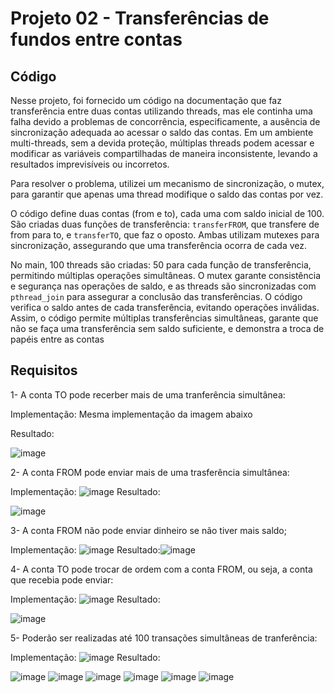 # Projeto 02 - Transferências de fundos entre contas

## Código

Nesse projeto, foi fornecido um código na documentação que faz transferência entre duas contas utilizando threads, mas ele continha uma falha devido a problemas de concorrência, especificamente, a ausência de sincronização adequada ao acessar o saldo das contas. Em um ambiente multi-threads, sem a devida proteção, múltiplas threads podem acessar e modificar as variáveis compartilhadas de maneira inconsistente, levando a resultados imprevisíveis ou incorretos. 

Para resolver o problema, utilizei um mecanismo de sincronização, o mutex, para garantir que apenas uma thread modifique o saldo das contas por vez.

O código define duas contas (from e to), cada uma com saldo inicial de 100. São criadas duas funções de transferência: `transferFROM`, que transfere de from para to, e `transferTO`, que faz o oposto. Ambas utilizam mutexes para sincronização, assegurando que uma transferência ocorra de cada vez.

No main, 100 threads são criadas: 50 para cada função de transferência, permitindo múltiplas operações simultâneas. O mutex garante consistência e segurança nas operações de saldo, e as threads são sincronizadas com `pthread_join` para assegurar a conclusão das transferências. O código verifica o saldo antes de cada transferência, evitando operações inválidas.
Assim, o código permite múltiplas transferências simultâneas, garante que não se faça uma transferência sem saldo suficiente, e demonstra a troca de papéis entre as contas


## Requisitos
1- A conta TO pode recerber mais de uma tranferência simultânea:

Implementação: Mesma implementação da imagem abaixo

Resultado:

![image](https://github.com/KaduRosendo/Sistemas-operacionais/assets/100209440/880be43f-fef2-473c-a02e-321541be6f8a)


2- A conta FROM pode enviar mais de uma trasferência simultânea:

Implementação:
![image](https://github.com/KaduRosendo/Sistemas-operacionais/assets/100209440/9a2f7c48-2c3b-47e8-be64-40d4fa83541e)
Resultado: 

![image](https://github.com/KaduRosendo/Sistemas-operacionais/assets/100209440/f78134db-a8a1-4bbb-a70c-50f18ad42329)


3- A conta FROM não pode enviar dinheiro se não tiver mais saldo;

Implementação:
![image](https://github.com/KaduRosendo/Sistemas-operacionais/assets/100209440/c21b7547-a0ed-4c7c-9db6-1c7c4c556c43)
Resultado:![image](https://github.com/KaduRosendo/Sistemas-operacionais/assets/100209440/0f1af849-4854-40a4-a7cb-d41599544946)


4- A conta TO pode trocar de ordem com a conta FROM, ou seja, a conta que recebia pode enviar:

Implementação:
![image](https://github.com/KaduRosendo/Sistemas-operacionais/assets/100209440/28c5e775-30a6-4f7f-a1c6-fb0abfde7e70)
Resultado:

![image](https://github.com/KaduRosendo/Sistemas-operacionais/assets/100209440/7ee89eab-397b-4367-90fe-19ef44965557)


5- Poderão ser realizadas até 100 transações simultâneas de tranferência:

Implementação:
![image](https://github.com/KaduRosendo/Sistemas-operacionais/assets/100209440/ae79eb4d-756f-47f5-80a1-90ebec85358d)
Resultado:

![image](https://github.com/KaduRosendo/Sistemas-operacionais/assets/100209440/f845bfb2-9998-4f3a-992e-8ed5e576463b)
![image](https://github.com/KaduRosendo/Sistemas-operacionais/assets/100209440/124835c6-3b81-48f6-9e3d-39fbc66ba792)
![image](https://github.com/KaduRosendo/Sistemas-operacionais/assets/100209440/eba9fbcd-b819-427b-b302-743aa8ecea89)
![image](https://github.com/KaduRosendo/Sistemas-operacionais/assets/100209440/0321c13c-cc48-486f-9420-d86dafceed96)
![image](https://github.com/KaduRosendo/Sistemas-operacionais/assets/100209440/6915aeb5-5fda-4b44-b661-8206e760bac6)
![image](https://github.com/KaduRosendo/Sistemas-operacionais/assets/100209440/357a8626-de83-4146-882d-a0efd047cbff)




